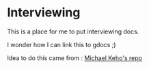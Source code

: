 # Interviewing
This is a place for me to put interviewing docs.

I wonder how I can link this to gdocs ;)

Idea to do this came from :
[Michael Keho's repo](https://github.com/michael-kehoe/sre-interview/blob/master/README.md)

